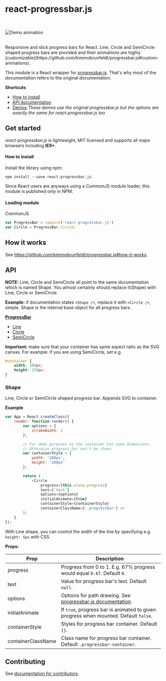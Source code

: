 # react-progressbar.js

<br>

![Demo animation](docs/animation.gif)

<br>
Responsive and slick progress bars for React. Line, Circle and SemiCircle shaped
progress bars are provided and their animations are highly [customizable](https://github.com/kimmobrunfeldt/progressbar.js#custom-animations).

This module is a React wrapper for [progressbar.js](https://github.com/kimmobrunfeldt/progressbar.js).
That's why most of the documentation refers to the original documentation.

**Shortcuts**

* [How to install](#how-to-install)
* [API documentation](#api)
* [Demos](http://kimmobrunfeldt.github.io/progressbar.js/) *These demos use the original progressbar.js but the options are exactly the
same for react-progressbar.js too*



## Get started

*react-progressbar.js* is lightweight, MIT licensed and supports all major browsers including **IE9+**.

#### How to install

Install the library using npm:

```
npm install --save react-progressbar.js
```

Since React users are anyways using a CommonJS module loader, this module is published
only in NPM.

#### Loading module

CommonJS

```javascript
var ProgressBar = require('react-progressbar.js')
var Circle = ProgressBar.Circle;
```

## How it works

See https://github.com/kimmobrunfeldt/progressbar.js#how-it-works.

## API

**NOTE:** Line, Circle and SemiCircle all point to the same
documentation which is named Shape. You almost certainly should
replace it(Shape) with Line, Circle or SemiCircle.

**Example:** if documentation states `<Shape />`, replace it with
`<Circle />`, simple. Shape is the internal base object for all
progress bars.

[**ProgressBar**](#api)

* [Line](#shape)
* [Circle](#shape)
* [SemiCircle](#shape)

**Important:** make sure that your container has same aspect ratio
as the SVG canvas. For example: if you are using SemiCircle,
set e.g.

```css
#container {
    width: 300px;
    height: 150px;
}
```

### Shape

Line, Circle or SemiCircle shaped progress bar. Appends SVG to container.

**Example**

```js
var App = React.createClass({
    render: function render() {
        var options = {
            strokeWidth: 2
        };

        // For demo purposes so the container has some dimensions.
        // Otherwise progress bar won't be shown
        var containerStyle = {
            width: '200px',
            height: '200px'
        };

        return (
            <Circle
                progress={this.state.progress}
                text={'test'}
                options={options}
                initialAnimate={true}
                containerStyle={containerStyle}
                containerClassName={'.progressbar'} />
        );
    }
});
```

With Line shape, you can control the width of the line by specifying e.g. `height: 5px`
with CSS.

**Props:**

Prop               | Description
-------------------|------------------------
progress           | Progress from 0 to 1. E.g. 67% progress would equal `0.67`. Default `0`.
text               | Value for progress bar's text. Default `null`.
options            | Options for path drawing. See [progressbar.js documentation](http://progressbarjs.readthedocs.io/en/latest/api/shape/#new-shapecontainer-options).
initialAnimate     | If `true`, progress bar is animated to given progress when mounted. Default `false`.
containerStyle     | Styles for progress bar container. Default `{}`.
containerClassName | Class name for progress bar container. Default `.progressbar-container`.

## Contributing

See [documentation for contributors](CONTRIBUTING.md).
